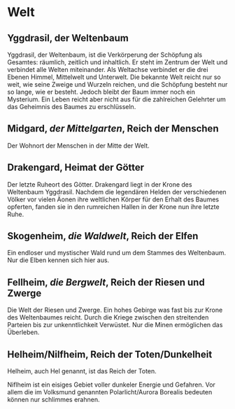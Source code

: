 # Welt

## Yggdrasil, der Weltenbaum
Yggdrasil, der Weltenbaum, ist die Verkörperung der Schöpfung als Gesamtes: räumlich, zeitlich und inhaltlich. Er steht im Zentrum der Welt und verbindet alle Welten miteinander. Als Weltachse verbindet er die drei Ebenen Himmel, Mittelwelt und Unterwelt. Die bekannte Welt reicht nur so weit, wie seine Zweige und Wurzeln reichen, und die Schöpfung besteht nur so lange, wie er besteht. Jedoch bleibt der Baum immer noch ein Mysterium. Ein Leben reicht aber nicht aus für die zahlreichen Gelehrter um das Geheimnis des Baumes zu erschlüsseln.

## Midgard, *der Mittelgarten*, Reich der Menschen
Der Wohnort der Menschen in der Mitte der Welt. 

## Drakengard, Heimat der Götter 
Der letzte Ruheort des Götter. Drakengard liegt in der Krone des Weltenbaum Yggdrasil. Nachdem die legendären Helden der verschiedenen Völker vor vielen Äonen ihre weltlichen Körper für den Erhalt des Baumes opferten, fanden sie in den rumreichen Hallen in der Krone nun ihre letzte Ruhe. 

## Skogenheim, *die Waldwelt*, Reich der Elfen 
Ein endloser und mystischer Wald rund um dem Stammes des Weltenbaum. Nur die Elben kennen sich hier aus.

## Fellheim, *die Bergwelt*, Reich der Riesen und Zwerge
Die Welt der Riesen und Zwerge. Ein hohes Gebirge was fast bis zur Krone des Weltenbaumes reicht. Durch die Kriege zwischen den streitenden Parteien bis zur unkenntlichkeit Verwüstet. Nur die Minen ermöglichen das Überleben.

## Helheim/Nilfheim, Reich der Toten/Dunkelheit
Helheim, auch Hel genannt, ist das Reich der Toten.

Niflheim ist ein eisiges Gebiet voller dunkeler Energie und Gefahren. Vor allem die im Volksmund genannten Polarlicht/Aurora Borealis bedeuten können nur schlimmes erahnen.
